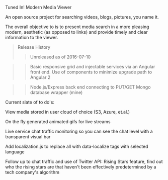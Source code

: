 Tuned In!
Modern Media Viewer
    
An open source project for searching videos, blogs, pictures, you name it.

The overall objective to is to present media search in a more pleasing modern,
aesthetic (as opposed to links) and provide timely and clear information to the viewer.

> Release History
>> Unreleased as of 2016-07-10

>> Basic responsive grid and injectable
services via an Angular front end.  Use of components to minimize upgrade path to Angular 2

>> Node.js/Express back end connecting to PUT/GET Mongo database wrapper (mine)


Current slate of to do's:

View media stored in user cloud of choice (S3, Azure, et.al.)

On the fly generated animated gifs for live streams

Live service chat traffic monitoring so you can see the chat level with
a transparent visual bar

Add localization.js to replace all with data-localize tags with selected language

Follow up to chat traffic and use of Twitter API:
Rising Stars feature, find out who the rising stars are that 
haven't been effectively predetermined by a tech company's algorithm























